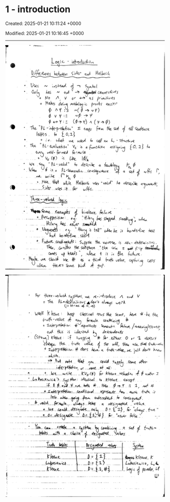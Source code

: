 # 1 - introduction

Created: 2025-01-21 10:11:24 +0000

Modified: 2025-01-21 10:16:45 +0000

---

![](../../media/Logic-1---introduction-image1.jpeg)



![](../../media/Logic-1---introduction-image2.jpeg)




